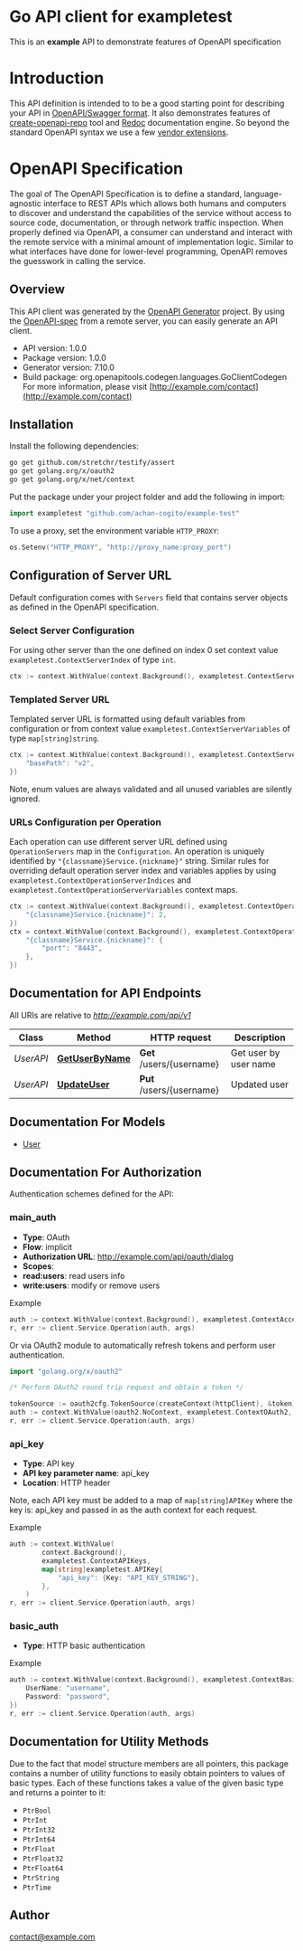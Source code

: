 # Go API client for exampletest

This is an **example** API to demonstrate features of OpenAPI specification
# Introduction
This API definition is intended to to be a good starting point for describing your API in 
[OpenAPI/Swagger format](https://github.com/OAI/OpenAPI-Specification/blob/master/versions/3.0.2.md).
It also demonstrates features of [create-openapi-repo](https://github.com/Redocly/create-openapi-repo) tool and 
[Redoc](https://github.com/Redocly/Redoc) documentation engine. So beyond the standard OpenAPI syntax we use a few 
[vendor extensions](https://github.com/Redocly/Redoc/blob/master/docs/redoc-vendor-extensions.md).

# OpenAPI Specification
The goal of The OpenAPI Specification is to define a standard, language-agnostic interface to REST APIs which
allows both humans and computers to discover and understand the capabilities of the service without access to source
code, documentation, or through network traffic inspection. When properly defined via OpenAPI, a consumer can 
understand and interact with the remote service with a minimal amount of implementation logic. Similar to what
interfaces have done for lower-level programming, OpenAPI removes the guesswork in calling the service.


## Overview
This API client was generated by the [OpenAPI Generator](https://openapi-generator.tech) project.  By using the [OpenAPI-spec](https://www.openapis.org/) from a remote server, you can easily generate an API client.

- API version: 1.0.0
- Package version: 1.0.0
- Generator version: 7.10.0
- Build package: org.openapitools.codegen.languages.GoClientCodegen
For more information, please visit [http://example.com/contact](http://example.com/contact)

## Installation

Install the following dependencies:

```sh
go get github.com/stretchr/testify/assert
go get golang.org/x/oauth2
go get golang.org/x/net/context
```

Put the package under your project folder and add the following in import:

```go
import exampletest "github.com/achan-cogito/example-test"
```

To use a proxy, set the environment variable `HTTP_PROXY`:

```go
os.Setenv("HTTP_PROXY", "http://proxy_name:proxy_port")
```

## Configuration of Server URL

Default configuration comes with `Servers` field that contains server objects as defined in the OpenAPI specification.

### Select Server Configuration

For using other server than the one defined on index 0 set context value `exampletest.ContextServerIndex` of type `int`.

```go
ctx := context.WithValue(context.Background(), exampletest.ContextServerIndex, 1)
```

### Templated Server URL

Templated server URL is formatted using default variables from configuration or from context value `exampletest.ContextServerVariables` of type `map[string]string`.

```go
ctx := context.WithValue(context.Background(), exampletest.ContextServerVariables, map[string]string{
	"basePath": "v2",
})
```

Note, enum values are always validated and all unused variables are silently ignored.

### URLs Configuration per Operation

Each operation can use different server URL defined using `OperationServers` map in the `Configuration`.
An operation is uniquely identified by `"{classname}Service.{nickname}"` string.
Similar rules for overriding default operation server index and variables applies by using `exampletest.ContextOperationServerIndices` and `exampletest.ContextOperationServerVariables` context maps.

```go
ctx := context.WithValue(context.Background(), exampletest.ContextOperationServerIndices, map[string]int{
	"{classname}Service.{nickname}": 2,
})
ctx = context.WithValue(context.Background(), exampletest.ContextOperationServerVariables, map[string]map[string]string{
	"{classname}Service.{nickname}": {
		"port": "8443",
	},
})
```

## Documentation for API Endpoints

All URIs are relative to *http://example.com/api/v1*

Class | Method | HTTP request | Description
------------ | ------------- | ------------- | -------------
*UserAPI* | [**GetUserByName**](docs/UserAPI.md#getuserbyname) | **Get** /users/{username} | Get user by user name
*UserAPI* | [**UpdateUser**](docs/UserAPI.md#updateuser) | **Put** /users/{username} | Updated user


## Documentation For Models

 - [User](docs/User.md)


## Documentation For Authorization


Authentication schemes defined for the API:
### main_auth


- **Type**: OAuth
- **Flow**: implicit
- **Authorization URL**: http://example.com/api/oauth/dialog
- **Scopes**: 
 - **read:users**: read users info
 - **write:users**: modify or remove users

Example

```go
auth := context.WithValue(context.Background(), exampletest.ContextAccessToken, "ACCESSTOKENSTRING")
r, err := client.Service.Operation(auth, args)
```

Or via OAuth2 module to automatically refresh tokens and perform user authentication.

```go
import "golang.org/x/oauth2"

/* Perform OAuth2 round trip request and obtain a token */

tokenSource := oauth2cfg.TokenSource(createContext(httpClient), &token)
auth := context.WithValue(oauth2.NoContext, exampletest.ContextOAuth2, tokenSource)
r, err := client.Service.Operation(auth, args)
```

### api_key

- **Type**: API key
- **API key parameter name**: api_key
- **Location**: HTTP header

Note, each API key must be added to a map of `map[string]APIKey` where the key is: api_key and passed in as the auth context for each request.

Example

```go
auth := context.WithValue(
		context.Background(),
		exampletest.ContextAPIKeys,
		map[string]exampletest.APIKey{
			"api_key": {Key: "API_KEY_STRING"},
		},
	)
r, err := client.Service.Operation(auth, args)
```

### basic_auth

- **Type**: HTTP basic authentication

Example

```go
auth := context.WithValue(context.Background(), exampletest.ContextBasicAuth, exampletest.BasicAuth{
	UserName: "username",
	Password: "password",
})
r, err := client.Service.Operation(auth, args)
```


## Documentation for Utility Methods

Due to the fact that model structure members are all pointers, this package contains
a number of utility functions to easily obtain pointers to values of basic types.
Each of these functions takes a value of the given basic type and returns a pointer to it:

* `PtrBool`
* `PtrInt`
* `PtrInt32`
* `PtrInt64`
* `PtrFloat`
* `PtrFloat32`
* `PtrFloat64`
* `PtrString`
* `PtrTime`

## Author

contact@example.com

